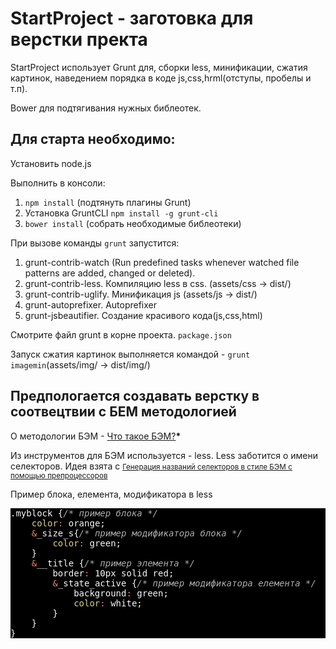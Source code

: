 <h1>StartProject - заготовка для верстки пректа</h1>
<p>StartProject использует Grunt для, сборки less, минификации, сжатия картинок, наведением порядка в коде js,css,hrml(отступы, пробелы и т.п).</p>
<p>Bower для подтягивания нужных библеотек.</p>
<h2>Для старта необходимо:</h2>
<p>Установить node.js</p>
<p>Выполнить в консоли: 
<ol>
	<li><code>npm install</code> (подтянуть плагины Grunt)</li> 
	<li>Установка GruntCLI <code>npm install -g grunt-cli</code></li>
	<li><code>bower install</code> (собрать необходимые библеотеки)</li>
</ol>
<p>При вызове команды <code>grunt</code> запустится:</p>
<ol>
	<li>grunt-contrib-watch (Run predefined tasks whenever watched file patterns are added, changed or deleted).</li>
	<li>grunt-contrib-less. Компиляцию less в css. (assets/css -> dist/)</li>
	<li>grunt-contrib-uglify. Минификация js (assets/js -> dist/)</li>
	<li>grunt-autoprefixer. Autoprefixer </li>
    <li>grunt-jsbeautifier. Создание красивого кода(js,css,html)</li>
</ol>
<p>Смотрите файл grunt в корне проекта. <code>package.json</code></p>
<p>Запуск сжатия картинок выполняется командой - <code>grunt imagemin</code>(assets/img/ -> dist/img/)</p>
<h2>Предпологается создавать верстку в соотвецтвии с БЕМ методологией</h2>
<p>О методологии БЭМ - <a href="https://ru.bem.info/method/definitions/">Что такое БЭМ?</a><b>*</b></p>
<p>Из инструментов для БЭМ используется - less. Less заботится  о имени селекторов.
Идея взята с <a href="http://noteskeeper.ru/1139/"><small>Генерация названий селекторов в стиле БЭМ с помощью препроцессоров</small></a></p>
<p>Пример блока, елемента, модификатора в less</p>
<p><pre style="background:#000;color:#f8f8f8">.myblock {<span style="color:#aeaeae;font-style:italic">/* пример блока */</span>
    <span style="color:#dad085">color</span><span style="color:#e28964">:</span> orange;
    <span style="color:#e28964">&amp;</span>_size_s{<span style="color:#aeaeae;font-style:italic">/* пример модификатора блока */</span>
        <span style="color:#dad085">color</span><span style="color:#e28964">:</span> green;
    }
    <span style="color:#e28964">&amp;</span>__title {<span style="color:#aeaeae;font-style:italic">/* пример элемента */</span>
        border<span style="color:#e28964">:</span> 10px solid red;
        <span style="color:#e28964">&amp;</span>_state_active {<span style="color:#aeaeae;font-style:italic">/* пример модификатора елемента */</span>
            background<span style="color:#e28964">:</span> green;
            <span style="color:#dad085">color</span><span style="color:#e28964">:</span> white;
        }
    }
}
</pre></p>

